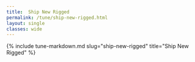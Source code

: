 ```yaml
---
title:  Ship New Rigged
permalink: /tune/ship-new-rigged.html
layout: single
classes: wide
---
```

{% include tune-markdown.md slug="ship-new-rigged" title="Ship New Rigged" %}

